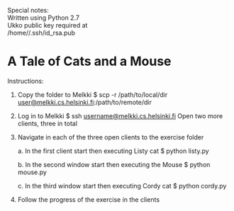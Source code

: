Special notes:<br>
Written using Python 2.7<br>
Ukko public key required at<br>
/home/<username>/.ssh/id_rsa.pub<br>

# A Tale of Cats and a Mouse

Instructions:

1. Copy the folder to Melkki
   $ scp -r /path/to/local/dir user@melkki.cs.helsinki.fi:/path/to/remote/dir

2. Log in to Melkki
   $ ssh username@melkki.cs.helsinki.fi
   Open two more clients, three in total

3. Navigate in each of the three open clients to the exercise folder
   
   a. In the first client start then executing Listy cat
   $ python listy.py

   b. In the second window start then executing the Mouse
   $ python mouse.py

   c. In the third window start then executing Cordy cat
   $ python cordy.py

4. Follow the progress of the exercise in the clients

